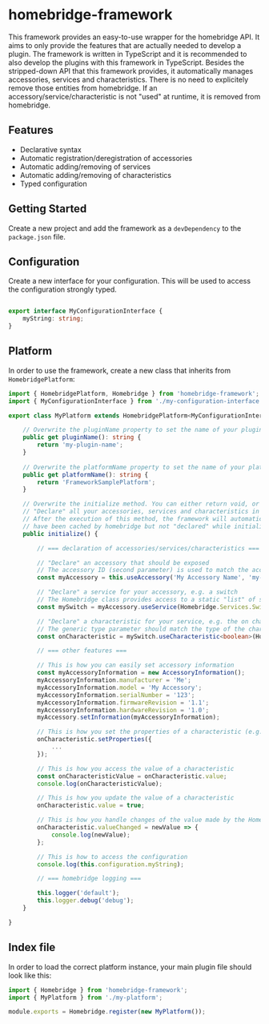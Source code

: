 # homebridge-framework

This framework provides an easy-to-use wrapper for the homebridge API. It aims to only provide the features that are actually needed to develop a plugin.
The framework is written in TypeScript and it is recommended to also develop the plugins with this framework in TypeScript.
Besides the stripped-down API that this framework provides, it automatically manages accessories, services and characteristics. There is no need to explicitely remove those entities from homebridge. If an accessory/service/characteristic is not "used" at runtime, it is removed from homebridge.

## Features

* Declarative syntax
* Automatic registration/deregistration of accessories
* Automatic adding/removing of services
* Automatic adding/removing of characteristics
* Typed configuration

## Getting Started

Create a new project and add the framework as a `devDependency` to the `package.json` file.

## Configuration

Create a new interface for your configuration. This will be used to access the configuration strongly typed.

```ts

export interface MyConfigurationInterface {
    myString: string;
}

```

## Platform

In order to use the framework, create a new class that inherits from `HomebridgePlatform`:

```ts
import { HomebridgePlatform, Homebridge } from 'homebridge-framework';
import { MyConfigurationInterface } from './my-configuration-interface';

export class MyPlatform extends HomebridgePlatform<MyConfigurationInterface> {

    // Overwrite the pluginName property to set the name of your plugin
    public get pluginName(): string {
        return 'my-plugin-name';
    }    
    
    // Overwrite the platformName property to set the name of your platform (used in the config.json file)
    public get platformName(): string {
        return 'FrameworkSamplePlatform';
    }

    // Overwrite the initialize method. You can either return void, or Promise<void> if you have asyncronous calls here.
    // "Declare" all your accessories, services and characteristics in this method. 
    // After the execution of this method, the framework will automatically remove all accessories/services/characteristics that
    // have been cached by homebridge but not "declared" while initialization.
    public initialize() {

        // === declaration of accessories/services/characteristics ===

        // "Declare" an accessory that should be exposed
        // The accessory ID (second parameter) is used to match the accessory from the cached accessories
        const myAccessory = this.useAccessory('My Accessory Name', 'my-accessory-id');

        // "Declare" a service for your accessory, e.g. a switch
        // The Homebridge class provides access to a static "list" of services
        const mySwitch = myAccessory.useService(Homebridge.Services.Switch, 'My Switch Name');

        // "Declare" a characteristic for your service, e.g. the on characteristic
        // The generic type parameter should match the type of the characteristic
        const onCharacteristic = mySwitch.useCharacteristic<boolean>(Homebridge.Characteristics.On);

        // === other features ===

        // This is how you can easily set accessory information
        const myAccessoryInformation = new AccessoryInformation();
        myAccessoryInformation.manufacturer = 'Me';
        myAccessoryInformation.model = 'My Accessory';
        myAccessoryInformation.serialNumber = '123';
        myAccessoryInformation.firmwareRevision = '1.1';
        myAccessoryInformation.hardwareRevision = '1.0';
        myAccessory.setInformation(myAccessoryInformation);

        // This is how you set the properties of a characteristic (e.g. need for thermostats to set minimum and maximum temperature)
        onCharacteristic.setProperties({
            ...
        });

        // This is how you access the value of a characteristic
        const onCharacteristicValue = onCharacteristic.value;
        console.log(onCharacteristicValue);

        // This is how you update the value of a characteristic
        onCharacteristic.value = true;

        // This is how you handle changes of the value made by the HomeKit user
        onCharacteristic.valueChanged = newValue => {
            console.log(newValue);
        };

        // This is how to access the configuration
        console.log(this.configuration.myString);

        // === homebridge logging ===

        this.logger('default');
        this.logger.debug('debug');
    }

}

```

## Index file

In order to load the correct platform instance, your main plugin file should look like this:

```ts
import { Homebridge } from 'homebridge-framework';
import { MyPlatform } from './my-platform';

module.exports = Homebridge.register(new MyPlatform());

```
